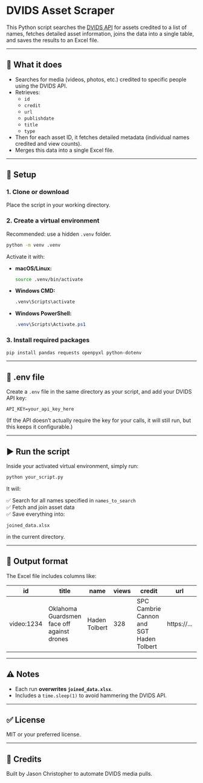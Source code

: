 # DVIDS Asset Scraper

This Python script searches the [DVIDS API](https://www.dvidshub.net) for assets credited to a list of names, fetches detailed asset information, joins the data into a single table, and saves the results to an Excel file.

---

## 🚀 What it does

- Searches for media (videos, photos, etc.) credited to specific people using the DVIDS API.
- Retrieves:
  - `id`
  - `credit`
  - `url`
  - `publishdate`
  - `title`
  - `type`
- Then for each asset ID, it fetches detailed metadata (individual names credited and view counts).
- Merges this data into a single Excel file.

---

## 🔧 Setup

### 1. Clone or download
Place the script in your working directory.

### 2. Create a virtual environment
Recommended: use a hidden `.venv` folder.

```bash
python -m venv .venv
```

Activate it with:

- **macOS/Linux:**
  ```bash
  source .venv/bin/activate
  ```
- **Windows CMD:**
  ```cmd
  .venv\Scripts\activate
  ```
- **Windows PowerShell:**
  ```powershell
  .venv\Scripts\Activate.ps1
  ```

### 3. Install required packages

```bash
pip install pandas requests openpyxl python-dotenv
```

---

## 🔑 .env file

Create a `.env` file in the same directory as your script, and add your DVIDS API key:

```
API_KEY=your_api_key_here
```

(If the API doesn’t actually require the key for your calls, it will still run, but this keeps it configurable.)

---

## ▶️ Run the script

Inside your activated virtual environment, simply run:

```bash
python your_script.py
```

It will:

✅ Search for all names specified in `names_to_search`  
✅ Fetch and join asset data  
✅ Save everything into:

```
joined_data.xlsx
```

in the current directory.

---

## 📝 Output format

The Excel file includes columns like:

| id         | title                                     | name           | views | credit                                 | url              | publishdate          | type  |
|------------|-------------------------------------------|----------------|-------|----------------------------------------|-------------------|-----------------------|-------|
| video:1234 | Oklahoma Guardsmen face off against drones| Haden Tolbert  | 328   | SPC Cambrie Cannon and SGT Haden Tolbert| https://...       | 2025-06-18T20:28:53Z | video |

---

## ⚠️ Notes

- Each run **overwrites `joined_data.xlsx`**.
- Includes a `time.sleep(1)` to avoid hammering the DVIDS API.

---

## ✅ License

MIT or your preferred license.

---

## 🙌 Credits

Built by Jason Christopher to automate DVIDS media pulls.
